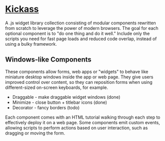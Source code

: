 # [Kickass](https://github.com/themanyone/kickass)

A .js widget library collection consisting of modular 
components rewritten from scratch to leverage the power 
of modern browsers. The goal for each optional component 
is to "do one thing and do it well." Include only the 
scripts you need for fast page loads and reduced code 
overlap, instead of using a bulky framework.

## Windows-like Components

These components allow forms, web apps or "widgets" to 
behave like miniature desktop windows inside the app or 
web page. They give users improved control over content, 
so they can reposition forms when using different-sized 
on-screen keyboards, for example.

 * Draggable - make draggable widget windows (done)
 * Minimize - close button + titlebar icons (done)
 * Decorator  - fancy borders (todo)
 
Each component comes with an HTML tutorial walking 
through each step to effectively deploy it on a web 
page. Some components emit custom events, allowing 
scripts to perform actions based on user interaction, 
such as dragging or moving the form.
